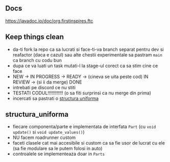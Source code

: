 ## Docs
https://javadoc.io/doc/org.firstinspires.ftc

## Keep things clean

- da-ti fork la repo ca sa lucrati si face-ti-va branch separat pentru dev si reafactor (daca e cazul) sau alte chestii experimentale
sa pastram `main` ca branch cu codu bun
- dupa ce va luati un task mutati-l la stage-ul corect ca sa stim cine ce face
- NEW -> IN PROGRESS -> READY -> (cineva se uita peste cod) IN REVIEW -> (si ii da merge) DONE
- intrebati pe discord ce nu stiti
- TESTATI CODUL!!!!!!!!!!!! (o sa fiti surprinsi ca nu merge din prima)
- incercati sa pastrati o [structura uniforma](##structra_uniforma)

## structura_uniforma

- fiecare componenta/parte e implementata de interfata `Part` (cu `void update()` si `void update_values()`)
- NU facem roadrunner custom
- faceti clasele cat mai accesibile si custom ca sa fie usor de lucrat cu ele (sa fie modulare sa le putem folosi in auto)
- controalele se implementeaza doar in `Parts`